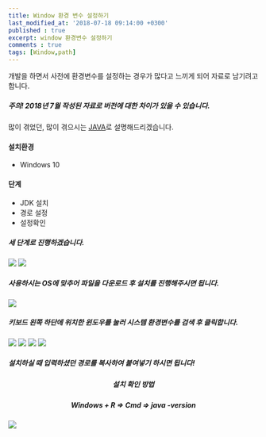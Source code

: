 ```yaml
---
title: Window 환경 변수 설정하기
last_modified_at: '2018-07-18 09:14:00 +0300'
published : true
excerpt: window 환경변수 설정하기
comments : true
tags: [Window,path]
---
```



개발을 하면서 사전에 환경변수를 설정하는 경우가 많다고 느끼게 되어 자료로 남기려고 합니다.


##### 주의! 2018년 7월 작성된 자료로 버전에 대한 차이가 있을 수 있습니다.

많이 겪었던, 많이 겪으시는 [JAVA](https://www.oracle.com/technetwork/java/javase/downloads/index-jsp-138363.html)로 설명해드리겠습니다.


#### 설치환경
- Windows 10


#### 단계
 - JDK 설치
 - 경로 설정
 - 설정확인

##### 세 단계로 진행하겠습니다.

![](/assets/images/2018/08/window-path/1.jpeg)
![](/assets/images/2018/08/window-path/2.png)

##### 사용하시는 OS에 맞추어 파일을 다운로드 후 설치를 진행해주시면 됩니다.

![](/assets/images/2018/08/window-path/3.png)

##### 키보드 왼쪽 하단에 위치한 윈도우를 눌러 시스템 환경변수를 검색 후 클릭합니다.

![](/assets/images/2018/08/window-path/4.png)
![](/assets/images/2018/08/window-path/5.png)
![](/assets/images/2018/08/window-path/6.png)
![](/assets/images/2018/08/window-path/7.png)

##### 설치하실 때 입력하셨던 경로를 복사하여 붙여넣기 하시면 됩니다!

##### <center> 설치 확인 방법 </center>

##### <center> Windows + R => Cmd => java -version </center>

![](/assets/images/2018/08/window-path/8.png)
